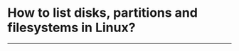 # How to list disks, partitions and filesystems in Linux? 
----------------------------------------------------------
